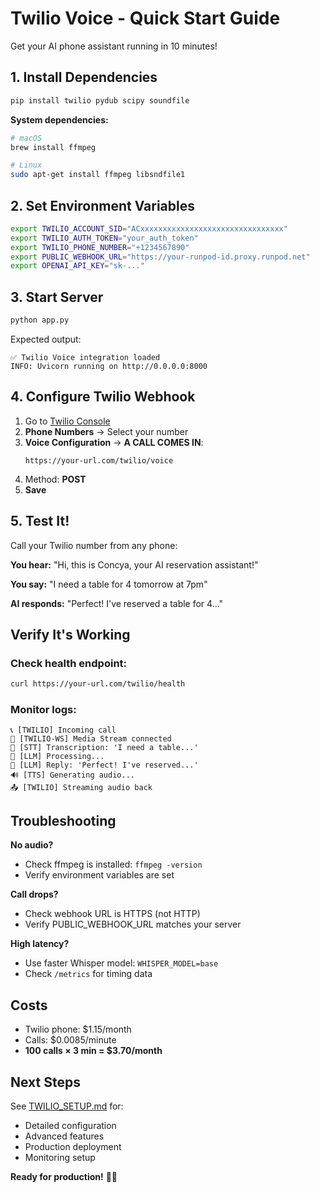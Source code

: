 # Twilio Voice - Quick Start Guide

Get your AI phone assistant running in 10 minutes!

## 1. Install Dependencies

```bash
pip install twilio pydub scipy soundfile
```

**System dependencies:**
```bash
# macOS
brew install ffmpeg

# Linux
sudo apt-get install ffmpeg libsndfile1
```

## 2. Set Environment Variables

```bash
export TWILIO_ACCOUNT_SID="ACxxxxxxxxxxxxxxxxxxxxxxxxxxxxxxxx"
export TWILIO_AUTH_TOKEN="your_auth_token"
export TWILIO_PHONE_NUMBER="+1234567890"
export PUBLIC_WEBHOOK_URL="https://your-runpod-id.proxy.runpod.net"
export OPENAI_API_KEY="sk-..."
```

## 3. Start Server

```bash
python app.py
```

Expected output:
```
✅ Twilio Voice integration loaded
INFO: Uvicorn running on http://0.0.0.0:8000
```

## 4. Configure Twilio Webhook

1. Go to [Twilio Console](https://console.twilio.com)
2. **Phone Numbers** → Select your number
3. **Voice Configuration** → **A CALL COMES IN**:
   ```
   https://your-url.com/twilio/voice
   ```
4. Method: **POST**
5. **Save**

## 5. Test It!

Call your Twilio number from any phone:

**You hear:** "Hi, this is Concya, your AI reservation assistant!"

**You say:** "I need a table for 4 tomorrow at 7pm"

**AI responds:** "Perfect! I've reserved a table for 4..."

## Verify It's Working

### Check health endpoint:
```bash
curl https://your-url.com/twilio/health
```

### Monitor logs:
```
📞 [TWILIO] Incoming call
🔌 [TWILIO-WS] Media Stream connected
📝 [STT] Transcription: 'I need a table...'
🤔 [LLM] Processing...
💬 [LLM] Reply: 'Perfect! I've reserved...'
🔊 [TTS] Generating audio...
📤 [TWILIO] Streaming audio back
```

## Troubleshooting

**No audio?**
- Check ffmpeg is installed: `ffmpeg -version`
- Verify environment variables are set

**Call drops?**
- Check webhook URL is HTTPS (not HTTP)
- Verify PUBLIC_WEBHOOK_URL matches your server

**High latency?**
- Use faster Whisper model: `WHISPER_MODEL=base`
- Check `/metrics` for timing data

## Costs

- Twilio phone: $1.15/month
- Calls: $0.0085/minute
- **100 calls × 3 min = $3.70/month**

## Next Steps

See [TWILIO_SETUP.md](TWILIO_SETUP.md) for:
- Detailed configuration
- Advanced features
- Production deployment
- Monitoring setup

**Ready for production!** 🚀📞

